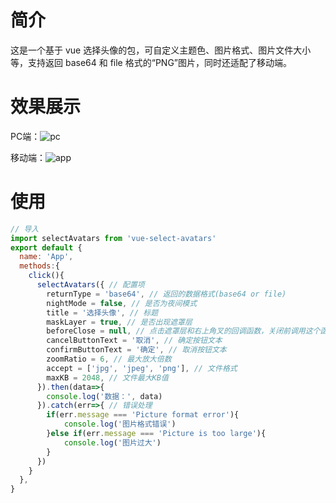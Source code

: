 # 简介
这是一个基于 vue 选择头像的包，可自定义主题色、图片格式、图片文件大小等，支持返回 base64 和 file 格式的“PNG”图片，同时还适配了移动端。

# 效果展示
PC端：![pc](https://gitee.com/laowans/vue-select-avatar/blob/1edbdeceebe2a7c6503f7edfa26f1f2441fcdb71/static/1.gif)

移动端：![app](https://gitee.com/laowans/vue-select-avatar/raw/1edbdeceebe2a7c6503f7edfa26f1f2441fcdb71/static/2.gif)

# 使用
```js
// 导入
import selectAvatars from 'vue-select-avatars' 
export default {
  name: 'App',
  methods:{
    click(){
      selectAvatars({ // 配置项
        returnType = 'base64', // 返回的数据格式(base64 or file)
        nightMode = false, // 是否为夜间模式
        title = '选择头像', // 标题
        maskLayer = true, // 是否出现遮罩层
        beforeClose = null, // 点击遮罩层和右上角叉的回调函数，关闭前调用这个函数，并传入一个函数形参。需调用传入的函数才可关闭窗口
        cancelButtonText = '取消', // 确定按钮文本
        confirmButtonText = '确定', // 取消按钮文本
        zoomRatio = 6, // 最大放大倍数
        accept = ['jpg', 'jpeg', 'png'], // 文件格式
        maxKB = 2048, // 文件最大KB值
      }).then(data=>{
        console.log('数据：', data)
      }).catch(err=>{ // 错误处理
        if(err.message === 'Picture format error'){
            console.log('图片格式错误')
        }else if(err.message === 'Picture is too large'){
            console.log('图片过大')
        }
      })
    }
  },
}
```